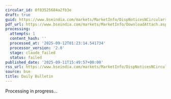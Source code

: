 ```yaml
---
circular_id: 0f03525684a2fb3e
draft: true
guid: https://www.bseindia.com/markets/MarketInfo/DispNoticesNCirculars.aspx?Noticeid={C8D48DDF-2AF5-4C6B-AFCA-8CAE479D762D}&noticeno=20250911-91&dt=09/11/2025&icount=91&totcount=91&flag=0
pdf_url: https://www.bseindia.com/markets/MarketInfo/DownloadAttach.aspx?id=20250911-91&attachedId=ded6aac8-3129-48b7-9dc3-c40824dd8bae
processing:
  attempts: 1
  content_hash: ''
  processed_at: '2025-09-12T01:23:14.541734'
  processor_version: '2.0'
  stage: claude_failed
  status: failed
published_date: '2025-09-11T15:49:57+00:00'
rss_url: https://www.bseindia.com/markets/MarketInfo/DispNoticesNCirculars.aspx?Noticeid={C8D48DDF-2AF5-4C6B-AFCA-8CAE479D762D}&noticeno=20250911-91&dt=09/11/2025&icount=91&totcount=91&flag=0
source: bse
title: Daily Bulletin
---
```


Processing in progress...